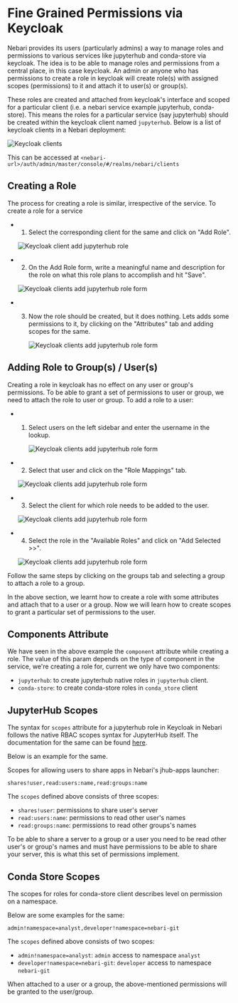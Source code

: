 # Fine Grained Permissions via Keycloak

Nebari provides its users (particularly admins) a way to manage roles and permissions to
various services like jupyterhub and conda-store via keycloak. The idea is to be able to manage
roles and permissions from a central place, in this case keycloak. An admin or anyone who has
permissions to create a role in keycloak will create role(s) with assigned scopes (permissions)
to it and attach it to user(s) or group(s).

These roles are created and attached from keycloak's interface and scoped for a particular
client (i.e. a nebari service example jupyterhub, conda-store). This means the roles for a
particular service (say jupyterhub) should be created within the keycloak client named
`jupyterhub`. Below is a list of keycloak clients in a Nebari deployment:

![Keycloak clients](/img/how-tos/fine_grainer_permissions_keycloak_clients.png)

This can be accessed at `<nebari-url>/auth/admin/master/console/#/realms/nebari/clients`

## Creating a Role

The process for creating a role is similar, irrespective of the service. To create a role for a
service

- 1. Select the corresponding client for the same and click on "Add Role".

  ![Keycloak client add jupyterhub role](/img/how-tos/keycloak_jupyterhub_client.png)

- 2. On the Add Role form, write a meaningful name and description for the role on what this role plans to accomplish and hit "Save".

  ![Keycloak clients add jupyterhub role form](/img/how-tos/keycloak_jupyterhub_add_role.png)

- 3. Now the role should be created, but it does nothing. Lets adds some permissions to it, by clicking on the "Attributes" tab
     and adding scopes for the same.

     ![Keycloak clients add jupyterhub role form](/img/how-tos/keycloak_add_role_attributes.png)

## Adding Role to Group(s) / User(s)

Creating a role in keycloak has no effect on any user or group's permissions. To be able to grant a set of permissions
to user or group, we need to attach the role to user or group. To add a role to a user:

- 1. Select users on the left sidebar and enter the username in the lookup.

     ![Keycloak clients add jupyterhub role form](/img/how-tos/keycloak_select_user.png)

- 2. Select that user and click on the "Role Mappings" tab.

  ![Keycloak clients add jupyterhub role form](/img/how-tos/user_role_mapping_tab.png)

- 3. Select the client for which role needs to be added to the user.

  ![Keycloak clients add jupyterhub role form](/img/how-tos/user_role_mapping_roles.png)

- 4. Select the role in the "Available Roles" and click on "Add Selected >>".

  ![Keycloak clients add jupyterhub role form](/img/how-tos/user_role_mapping_add_role.png)

Follow the same steps by clicking on the groups tab and selecting a group to attach a role to a
group.

In the above section, we learnt how to create a role with some attributes and attach that to a user or a group.
Now we will learn how to create scopes to grant a particular set of permissions to the user.

## Components Attribute

We have seen in the above example the `component` attribute while creating a role. The value of this param
depends on the type of component in the service, we're creating a role for, current we only have two components:

- `jupyterhub`: to create jupyterhub native roles in `jupyterhub` client.
- `conda-store`: to create conda-store roles in `conda_store` client

## JupyterHub Scopes

The syntax for `scopes` attribute for a jupyterhub role in Keycloak in Nebari follows the native RBAC scopes syntax
for JupyterHub itself. The documentation for the same can be found [here](https://jupyterhub.readthedocs.io/en/stable/rbac/scopes.html#scope-conventions).

Below is an example for the same.

Scopes for allowing users to share apps in Nebari's jhub-apps launcher:

`shares!user,read:users:name,read:groups:name`

The `scopes` defined above consists of three scopes:

- `shares!user`: permissions to share user's server
- `read:users:name`: permissions to read other user's names
- `read:groups:name`: permissions to read other groups's names

To be able to share a server to a group or a user you need to be read other user's or group's names and must have
permissions to be able to share your server, this is what this set of permissions implement.

## Conda Store Scopes

The scopes for roles for conda-store client describes level on permission on a namespace.

Below are some examples for the same:

`admin!namespace=analyst,developer!namespace=nebari-git`

The `scopes` defined above consists of two scopes:

- `admin!namespace=analyst`: `admin` access to namespace `analyst`
- `developer!namespace=nebari-git`: `developer` access to namespace `nebari-git`

When attached to a user or a group, the above-mentioned permissions will be granted to the user/group.
